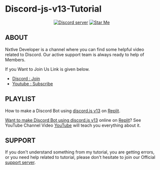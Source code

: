 # Discord-js-v13-Tutorial
<div align="center">
  <p>
    <a href="https://youtube.com/channel/UCC1pjmMDmy6v1bmp_KygwFg">
  </p>
  <p>
    <a href="https://discord.gg/hCHWu8bbS4"><img src="https://img.shields.io/discord/909295818132033606?color=5865F2&logo=discord&logoColor=white" alt="Discord server" /></a>
    <a href="https://github.com/InsaneEagle/Discord-js-v13-Tutorial"><img src="https://img.shields.io/github/stars/InsaneEagle/Discord-js-v13-Tutorial?style=social" alt="Star Me"></a>
  </p>
</div>

## ABOUT

Nxtlve Developer is a channel where you can find some helpful video related to Discord.
Our active support team is always ready to help of Members.

If you Want to Join Us Link is given below.
- [Discord : Join](https://dsc.gg/nxtlvedevs)
- [Youtube : Subscribe](https://youtube.com/channel/UCC1pjmMDmy6v1bmp_KygwFg)

## PLAYLIST

How to make a Discord Bot using [discord.js v13](https://discord.js.org/#/) on [Replit](https://replit.com/~).
<div align="center">
  <p>
    <a href="https://youtube.com/channel/UCC1pjmMDmy6v1bmp_KygwFg">
</p>
</div>

Want to make Discord Bot using [discord.js v13](https://discord.js.org/#/) online on [Replit](https://replit.com/~)? See YouTube Channel Video [YouTube](https://youtube.com/channel/UCC1pjmMDmy6v1bmp_KygwFg) will teach you everything about it.

## SUPPORT

If you don't understand something from my tutorial, you are getting errors, or you need help related to tutorial, please don't hesitate to join our Official [support server](https://dsc.gg/nxtlvedevs).
